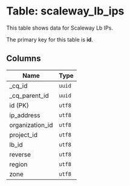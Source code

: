 # Table: scaleway_lb_ips

This table shows data for Scaleway Lb IPs.

The primary key for this table is **id**.

## Columns

| Name          | Type          |
| ------------- | ------------- |
|_cq_id|`uuid`|
|_cq_parent_id|`uuid`|
|id (PK)|`utf8`|
|ip_address|`utf8`|
|organization_id|`utf8`|
|project_id|`utf8`|
|lb_id|`utf8`|
|reverse|`utf8`|
|region|`utf8`|
|zone|`utf8`|